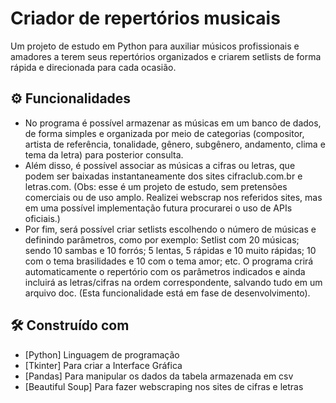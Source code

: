 # Criador de repertórios musicais

Um projeto de estudo em Python para auxiliar músicos profissionais e amadores a terem seus repertórios organizados e criarem setlists de forma rápida e direcionada para cada ocasião.


## ⚙️ Funcionalidades
* No programa é possível armazenar as músicas em um banco de dados, de forma simples e organizada por meio de categorias (compositor, artista de referência, tonalidade, gênero, subgênero, andamento, clima e tema da letra) para posterior consulta.
* Além disso, é possível associar as músicas a cifras ou letras, que podem ser baixadas instantaneamente dos sites cifraclub.com.br e letras.com.
(Obs: esse é um projeto de estudo, sem pretensões comerciais ou de uso amplo. Realizei webscrap nos referidos sites, mas em uma possível implementação futura procurarei o uso de APIs oficiais.)
* Por fim, será possível criar setlists escolhendo o número de músicas e definindo parâmetros, como por exemplo: 
Setlist com 20 músicas; sendo 10 sambas e 10 forrós; 5 lentas, 5 rápidas e 10 muito rápidas; 10 com o tema brasilidades e 10 com o tema amor; etc.
O programa crirá automaticamente o repertório com os parâmetros indicados e ainda incluirá as letras/cifras na ordem correspondente, salvando tudo em um arquivo doc.
(Esta funcionalidade está em fase de desenvolvimento).

## 🛠️ Construído com
* [Python] Linguagem de programação
* [Tkinter] Para criar a Interface Gráfica
* [Pandas] Para manipular os dados da tabela armazenada em csv
* [Beautiful Soup] Para fazer webscraping nos sites de cifras e letras

